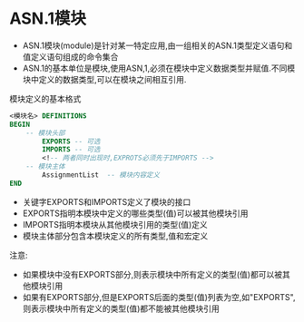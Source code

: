 # ASN.1模块

- ASN.1模块(module)是针对某一特定应用,由一组相关的ASN.1类型定义语句和值定义语句组成的命令集合
- ASN.1的基本单位是模块,使用ASN,1,必须在模块中定义数据类型并赋值.不同模块中定义的数据类型,可以在模块之间相互引用.

模块定义的基本格式

```ASN.1
<模块名> DEFINITIONS
BEGIN
    -- 模块头部
        EXPORTS -- 可选
        IMPORTS -- 可选
        <!-- 两者同时出现时,EXPROTS必须先于IMPORTS -->
    -- 模块主体
        AssignmentList  -- 模块内容定义
END
```

- 关键字EXPORTS和IMPORTS定义了模块的接口
- EXPORTS指明本模块中定义的哪些类型(值)可以被其他模块引用
- IMPORTS指明本模块从其他模块引用的类型(值)定义
- 模块主体部分包含本模块定义的所有类型,值和宏定义

注意:

- 如果模块中没有EXPORTS部分,则表示模块中所有定义的类型(值)都可以被其他模块引用
- 如果有EXPORTS部分,但是EXPORTS后面的类型(值)列表为空,如"EXPORTS",则表示模块中所有定义的类型(值)都不能被其他模块引用
